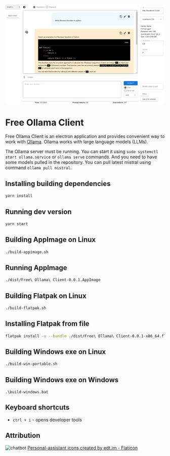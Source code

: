 <img alt="screenshot" width="800" src="https://github.com/pejuko/follamac/blob/main/images/screenshot.png?raw=true" />

# Free Ollama Client

Free Ollama Client is an electron application and provides convenient way to work with
[Ollama](https://ollama.com/). Ollama works with large language models (LLMs).

The Ollama server must be running. You can start it using `sudo systemctl start ollama.service`
or `ollama serve` commands. And you need to have some models pulled in the repository. You can pull
latest mistral using command `ollama pull mistral`.

## Installing building dependencies

```bash
yarn install
```

## Running dev version

```bash
yarn start
```

## Building AppImage on Linux

```bash
./build-appimage.sh
```

## Running AppImage

```bash
./dist/Free\ Ollama\ Client-0.0.1.AppImage
```

## Building Flatpak on Linux

```bash
./build-flatpak.sh
```

## Installing Flatpak from file

```bash
flatpak install -u --bundle ./dist/Free\ Ollama\ Client-0.0.1-x86_64.flatpak
```

## Building Windows exe on Linux

```bash
./build-win-portable.sh
```

## Building Windows exe on Windows

```shell
.\build-windows.bat
```

## Keyboard shortcuts

- `ctrl + i` - opens developer tools

## Attribution

<img alt="chatbot" width="64" height="64" src="https://github.com/pejuko/follamac/blob/main/src/images/chatbot.png?raw=true" />
<a href="https://www.flaticon.com/free-icons/personal-assistant" title="personal-assistant icons">Personal-assistant icons created by edt.im - Flaticon</a>